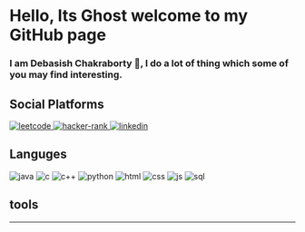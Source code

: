 # Hello, Its Ghost welcome to my GitHub page

### I am Debasish Chakraborty 👋, I do a lot of thing which some of you may find interesting.

## Social Platforms
<a href = "https://leetcode.com/dcVoldemort/" >
    <img alt = "leetcode" src = "https://img.shields.io/badge/LeetCode-FFA116?logo=LeetCode&logoColor=white&style=for-the-badge"/>
</a>

<a href = "https://www.hackerrank.com/dcraptor">
    <img alt = "hacker-rank" src = "https://img.shields.io/badge/Hacker Rank-00EA64?logo=HackerRank&logoColor=white&style=for-the-badge">
</a>

<a href = "https://www.linkedin.com/in/chakrabortydebasish/">
    <img alt = "linkedin" src = "https://img.shields.io/badge/LinkedIn-0A66C2?logo=LinkedIn&logocolor=white&style=for-the-badge">
</a>

## Languges

<img alt = "java" src = "https://img.shields.io/badge/Java-FB542B?logo=Java&logoColor=white&style=for-the-badge">

<img alt = "c" src = "https://img.shields.io/badge/C-A8B9CC?logo=C&logoColor=white&style=for-the-badge">

<img alt = "c++" src = "https://img.shields.io/badge/C++-00599C?logo=C++&logoColor=white&style=for-the-badge">

<img alt = "python" src = "https://img.shields.io/badge/Python-3776AB?ogo=Python&logoColor=white&style=for-the-badge">

<img alt = "html" src = "https://img.shields.io/badge/">

<img alt = "css" src = "https://img.shields.io/badge/">

<img alt = "js" src = "https://img.shields.io/badge/">

<img alt = "sql" src = "https://img.shields.io/badge/">

<img alt = "" src = "https://img.shields.io/badge/">

<img alt = "" src = "https://img.shields.io/badge/">

## tools
---
